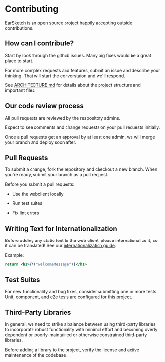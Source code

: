 # Contributing

EarSketch is an open source project happily accepting outside contributions.

## How can I contribute?

Start by look through the github issues. Many big fixes would be a great place to start.

For more complex requests and features, submit an issue and describe your thinking. That will start the converstaion and we'll respond.

See [ARCHITECTURE.md](ARCHITECTURE.md) for details about the project structure and important files.

## Our code review process

All pull requests are reviewed by the respository admins.

Expect to see comments and change requests on your pull requests initially.

Once a pull requests get an approval by at least one admin, we will merge your branch and deploy soon after.

## Pull Requests

To submit a change, fork the repository and checkout a new branch. When you're ready, submit your branch as a pull request.

Before you submit a pull requests:

- Use the webclient locally

- Run test suites

- Fix lint errors

## Writing Text for Internationalization

Before adding any static text to the web client, please internationalize it, so it can be translated! See our [internationalization guide](INTERNATIONALIZATION.md).

Example:

```jsx
return <h1>{t("welcomeMessage")}</h1>
```

## Test Suites

For new functionality and bug fixes, consider submitting one or more tests. Unit, component, and e2e tests are configured for this project.

## Third-Party Libraries

In general, we need to strike a balance between using third-party libraries to incorporate robust functionality with minimal effort and becoming overly dependent on poorly-maintained or otherwise constrained third-party libraries.

Before adding a library to the project, verify the license and active maintenance of the codebase.
